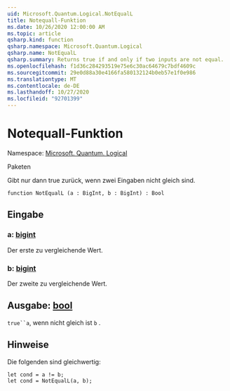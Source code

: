```yaml
---
uid: Microsoft.Quantum.Logical.NotEqualL
title: Notequall-Funktion
ms.date: 10/26/2020 12:00:00 AM
ms.topic: article
qsharp.kind: function
qsharp.namespace: Microsoft.Quantum.Logical
qsharp.name: NotEqualL
qsharp.summary: Returns true if and only if two inputs are not equal.
ms.openlocfilehash: f1d36c284293519e75e6c30ac64679c7bdf4609c
ms.sourcegitcommit: 29e0d88a30e4166fa580132124b0eb57e1f0e986
ms.translationtype: MT
ms.contentlocale: de-DE
ms.lasthandoff: 10/27/2020
ms.locfileid: "92701399"
---
```

# <a name="notequall-function"></a>Notequall-Funktion

Namespace: [Microsoft. Quantum. Logical](xref:Microsoft.Quantum.Logical)

Paketen [](https://nuget.org/packages/)


Gibt nur dann true zurück, wenn zwei Eingaben nicht gleich sind.

```qsharp
function NotEqualL (a : BigInt, b : BigInt) : Bool
```


## <a name="input"></a>Eingabe

### <a name="a--bigint"></a>a: [bigint](xref:microsoft.quantum.lang-ref.bigint)

Der erste zu vergleichende Wert.


### <a name="b--bigint"></a>b: [bigint](xref:microsoft.quantum.lang-ref.bigint)

Der zweite zu vergleichende Wert.



## <a name="output--bool"></a>Ausgabe: [bool](xref:microsoft.quantum.lang-ref.bool)

`true``a`, wenn nicht gleich ist `b` .

## <a name="remarks"></a>Hinweise

Die folgenden sind gleichwertig:

```Q#
let cond = a != b;
let cond = NotEqualL(a, b);
```
